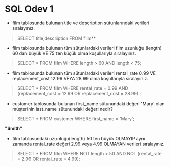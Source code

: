 # SQL Odev 1

- film tablosunda bulunan title ve description sütunlarındaki verileri sıralayınız.

>SELECT title,description FROM film**


- film tablosunda bulunan tüm sütunlardaki verileri film uzunluğu (length) 60 dan büyük VE 75 ten küçük olma koşullarıyla sıralayınız.

>SELECT * FROM film WHERE length > 60 AND length < 75;


-  film tablosunda bulunan tüm sütunlardaki verileri rental_rate 0.99 VE replacement_cost 12.99 VEYA 28.99 olma koşullarıyla sıralayınız.

>SELECT * FROM film WHERE rental_rate = 0.99 AND (replacement_cost = 12.99 OR replacement_cost = 28.99) ;


- customer tablosunda bulunan first_name sütunundaki değeri 'Mary' olan müşterinin last_name sütunundaki değeri nedir? 

>SELECT * FROM customer WHERE first_name = 'Mary'; 

**"Smith"**


- film tablosundaki uzunluğu(length) 50 ten büyük OLMAYIP aynı zamanda rental_rate değeri 2.99 veya 4.99 OLMAYAN verileri sıralayınız.

>SELECT * FROM film WHERE NOT length > 50 AND NOT (rental_rate = 2.99 OR rental_rate = 4.99);
